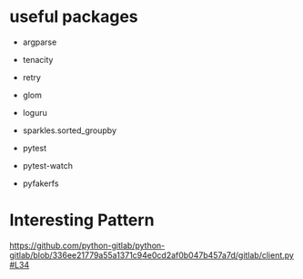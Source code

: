 # useful packages
- argparse
- tenacity
- retry

- glom
- loguru

- sparkles.sorted_groupby

- pytest
- pytest-watch
- pyfakerfs

# Interesting Pattern
https://github.com/python-gitlab/python-gitlab/blob/336ee21779a55a1371c94e0cd2af0b047b457a7d/gitlab/client.py#L34